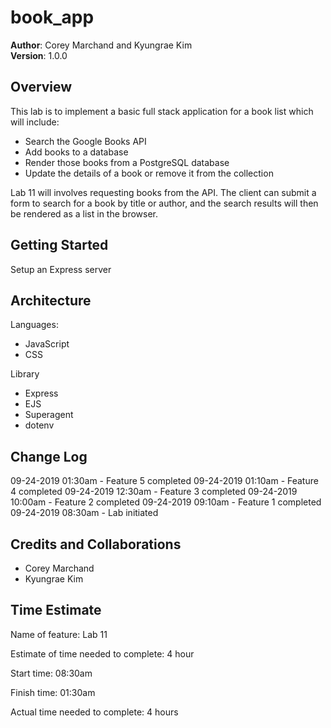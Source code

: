 # book_app

**Author**: Corey Marchand and Kyungrae Kim  
**Version**: 1.0.0

## Overview
This lab is to implement a basic full stack application for a book list which will include:
* Search the Google Books API
* Add books to a database
* Render those books from a PostgreSQL database
* Update the details of a book or remove it from the collection

Lab 11 will involves requesting books from the API. The client can submit a form to search for a book by title or author, and the search results will then be rendered as a list in the browser.

## Getting Started
Setup an Express server


<!-- What are the steps that a user must take in order to build this app on their own machine and get it running? -->

## Architecture
Languages:
* JavaScript
* CSS

Library
* Express
* EJS
* Superagent
* dotenv
<!-- Provide a detailed description of the application design. What technologies (languages, libraries, etc) you're using, and any other relevant design information. -->

## Change Log
09-24-2019 01:30am - Feature 5 completed
09-24-2019 01:10am - Feature 4 completed
09-24-2019 12:30am - Feature 3 completed
09-24-2019 10:00am - Feature 2 completed
09-24-2019 09:10am - Feature 1 completed
09-24-2019 08:30am - Lab initiated
<!-- Use this area to document the iterative changes made to your application as each feature is successfully implemented. Use time stamps. Here's an examples: -->

## Credits and Collaborations
* Corey Marchand
* Kyungrae Kim

## Time Estimate
Name of feature: Lab 11

Estimate of time needed to complete: 4 hour

Start time: 08:30am

Finish time: 01:30am

Actual time needed to complete: 4 hours